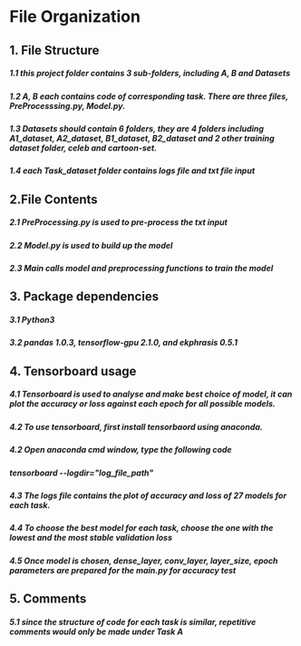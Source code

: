 # File Organization
## 1. File Structure
##### 1.1 this project folder contains 3 sub-folders, including A, B and Datasets
##### 1.2 A, B each contains code of corresponding task. There are three files, PreProcesssing.py, Model.py.
##### 1.3 Datasets should contain 6 folders, they are 4 folders including A1_dataset, A2_dataset, B1_dataset, B2_dataset and 2 other training dataset folder, celeb and cartoon-set.
##### 1.4 each Task_dataset folder contains logs file and txt file input
## 2.File Contents
##### 2.1 PreProcessing.py is used to pre-process the txt input
##### 2.2 Model.py is used to build up the model
##### 2.3 Main calls model and preprocessing functions to train the model
## 3. Package dependencies
##### 3.1 Python3
##### 3.2 pandas 1.0.3, tensorflow-gpu 2.1.0, and ekphrasis 0.5.1
## 4. Tensorboard usage
##### 4.1 Tensorboard is used to analyse and make best choice of model, it can plot the accuracy or loss against each epoch for all possible models.
##### 4.2 To use tensorboard, first install tensorbaord using anaconda.
##### 4.2 Open anaconda cmd window, type the following code
##### _tensorboard --logdir="log_file_path"_
##### 4.3 The logs file contains the plot of accuracy and loss of 27 models for each task.
##### 4.4 To choose the best model for each task, choose the one with the lowest and the most stable validation loss
##### 4.5 Once model is chosen, dense_layer, conv_layer, layer_size, epoch parameters are prepared for the main.py for accuracy test 
## 5. Comments
##### 5.1 since the structure of code for each task is similar, repetitive comments would only be made under Task A





